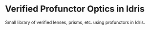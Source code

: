 
# Verified Profunctor Optics in Idris

Small library of verified lenses, prisms, etc. using profunctors in Idris.
